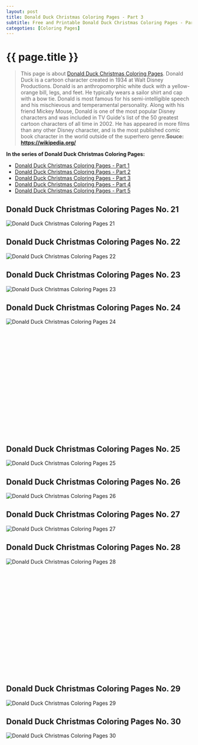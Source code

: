 ```yaml
---
layout: post
title: Donald Duck Christmas Coloring Pages - Part 3
subtitle: Free and Printable Donald Duck Christmas Coloring Pages - Part 3
categoties: [Coloring Pages]
---
```

{{ page.title }}
================
> This page is about [Donald Duck Christmas Coloring Pages](https://hoanghabelle.github.io/). Donald Duck is a cartoon character created in 1934 at Walt Disney Productions. Donald is an anthropomorphic white duck with a yellow-orange bill, legs, and feet. He typically wears a sailor shirt and cap with a bow tie. Donald is most famous for his semi-intelligible speech and his mischievous and temperamental personality. Along with his friend Mickey Mouse, Donald is one of the most popular Disney characters and was included in TV Guide's list of the 50 greatest cartoon characters of all time in 2002. He has appeared in more films than any other Disney character, and is the most published comic book character in the world outside of the superhero genre.__Souce: https://wikipedia.org/__

**In the series of Donald Duck Christmas Coloring Pages:**

* [Donald Duck Christmas Coloring Pages - Part 1](https://hoanghabelle.github.io/2017/11/17/Donald-Duck-Christmas-Coloring-Pages-part-1.html)
* [Donald Duck Christmas Coloring Pages - Part 2](https://hoanghabelle.github.io/2017/11/17/Donald-Duck-Christmas-Coloring-Pages-part-2.html)
* [Donald Duck Christmas Coloring Pages - Part 3](https://hoanghabelle.github.io/2017/11/17/Donald-Duck-Christmas-Coloring-Pages-part-3.html)
* [Donald Duck Christmas Coloring Pages - Part 4](https://hoanghabelle.github.io/2017/11/17/Donald-Duck-Christmas-Coloring-Pages-part-4.html)
* [Donald Duck Christmas Coloring Pages - Part 5](https://hoanghabelle.github.io/2017/11/17/Donald-Duck-Christmas-Coloring-Pages-part-5.html)
## Donald Duck Christmas Coloring Pages No. 21
![Donald Duck Christmas Coloring Pages 21](https://hoanghabelle.github.io/img2/Donald-Duck-Christmas-Coloring-Pages%20(21).jpg "Donald Duck Christmas Coloring Pages 21")

## Donald Duck Christmas Coloring Pages No. 22
![Donald Duck Christmas Coloring Pages 22](https://hoanghabelle.github.io/img2/Donald-Duck-Christmas-Coloring-Pages%20(22).jpg "Donald Duck Christmas Coloring Pages 22")

## Donald Duck Christmas Coloring Pages No. 23
![Donald Duck Christmas Coloring Pages 23](https://hoanghabelle.github.io/img2/Donald-Duck-Christmas-Coloring-Pages%20(23).jpg "Donald Duck Christmas Coloring Pages 23")

## Donald Duck Christmas Coloring Pages No. 24
![Donald Duck Christmas Coloring Pages 24](https://hoanghabelle.github.io/img2/Donald-Duck-Christmas-Coloring-Pages%20(24).jpg "Donald Duck Christmas Coloring Pages 24")

<script async src="//pagead2.googlesyndication.com/pagead/js/adsbygoogle.js"></script><!-- Texxtonly --><ins class="adsbygoogle" style="display:inline-block;width:336px;height:280px" data-ad-client="ca-pub-6753140515841889" data-ad-slot="3207852233"></ins><script>(adsbygoogle = window.adsbygoogle || []).push({}); </script>

## Donald Duck Christmas Coloring Pages No. 25
![Donald Duck Christmas Coloring Pages 25](https://hoanghabelle.github.io/img2/Donald-Duck-Christmas-Coloring-Pages%20(25).jpg "Donald Duck Christmas Coloring Pages 25")

## Donald Duck Christmas Coloring Pages No. 26
![Donald Duck Christmas Coloring Pages 26](https://hoanghabelle.github.io/img2/Donald-Duck-Christmas-Coloring-Pages%20(26).jpg "Donald Duck Christmas Coloring Pages 26")

## Donald Duck Christmas Coloring Pages No. 27
![Donald Duck Christmas Coloring Pages 27](https://hoanghabelle.github.io/img2/Donald-Duck-Christmas-Coloring-Pages%20(27).jpg "Donald Duck Christmas Coloring Pages 27")

## Donald Duck Christmas Coloring Pages No. 28
![Donald Duck Christmas Coloring Pages 28](https://hoanghabelle.github.io/img2/Donald-Duck-Christmas-Coloring-Pages%20(28).jpg "Donald Duck Christmas Coloring Pages 28")

<script async src="//pagead2.googlesyndication.com/pagead/js/adsbygoogle.js"></script><!-- Texxtonly --><ins class="adsbygoogle" style="display:inline-block;width:336px;height:280px" data-ad-client="ca-pub-6753140515841889" data-ad-slot="3207852233"></ins><script>(adsbygoogle = window.adsbygoogle || []).push({}); </script>

## Donald Duck Christmas Coloring Pages No. 29
![Donald Duck Christmas Coloring Pages 29](https://hoanghabelle.github.io/img2/Donald-Duck-Christmas-Coloring-Pages%20(29).jpg "Donald Duck Christmas Coloring Pages 29")

## Donald Duck Christmas Coloring Pages No. 30
![Donald Duck Christmas Coloring Pages 30](https://hoanghabelle.github.io/img2/Donald-Duck-Christmas-Coloring-Pages%20(30).jpg "Donald Duck Christmas Coloring Pages 30")

